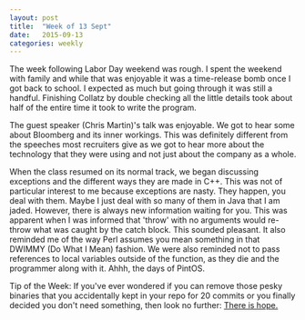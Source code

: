```yaml
---
layout: post
title:  "Week of 13 Sept"
date:   2015-09-13
categories: weekly
---
```

The week following Labor Day weekend was rough. I spent the weekend with family and while that was enjoyable it was a time-release bomb once I got back to school. I expected as much but going through it was still a handful. Finishing Collatz by double checking all the little details took about half of the entire time it took to write the program.

The guest speaker (Chris Martin)'s talk was enjoyable. We got to hear some about Bloomberg and its inner workings. This was definitely different from the speeches most recruiters give as we got to hear more about the technology that they were using and not just about the company as a whole.

When the class resumed on its normal track, we began discussing exceptions and the different ways they are made in C++. This was not of particular interest to me because exceptions are nasty. They happen, you deal with them. Maybe I just deal with so many of them in Java that I am jaded. However, there is always new information waiting for you. This was apparent when I was informed that 'throw' with no arguments would re-throw what was caught by the catch block. This sounded pleasant. It also reminded me of the way Perl assumes you mean something in that DWIMMY (Do What I Mean) fashion. We were also reminded not to pass references to local variables outside of the function, as they die and the programmer along with it. Ahhh, the days of PintOS.

Tip of the Week: If you've ever wondered if you can remove those pesky binaries that you accidentally kept in your repo for 20 commits or you finally decided you don't need something, then look no further: [There is hope.](https://help.github.com/articles/remove-sensitive-data/)